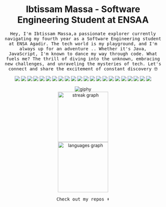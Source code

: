 <h1 align="center">
  <b>Ibtissam Massa - Software Engineering Student at ENSAA</b>
</h1>

<p align="center"><samp>
Hey, I'm Ibtissam Massa,a passionate explorer currently navigating my fourth year as a Software Engineering student at ENSA Agadir. The tech world is my playground, and I'm always up for an adventure .. Whether it's Java, JavaScript, I'm known to dance my way through code. What fuels me? The thrill of diving into the unknown, embracing new challenges, and unraveling the mysteries of tech. Let's connect and share the excitement of constant discovery 🤓  
  </samp>
</p>

<p>
<div align="center">
  <img src="https://img.shields.io/badge/HTML5-E34F26?style=for-the-badge&logo=html5&logoColor=white">
  <img src="https://img.shields.io/badge/CSS3-1572B6?style=for-the-badge&logo=css3&logoColor=white">
  <img src="https://img.shields.io/badge/Tailwind_CSS-38B2AC?style=for-the-badge&logo=tailwind-css&logoColor=white">
  <img src="https://img.shields.io/badge/JavaScript-323330?style=for-the-badge&logo=javascript&logoColor=F7DF1E">
  <img src="https://img.shields.io/badge/Canva-%2300C4CC.svg?&style=for-the-badge&logo=Canva&logoColor=white">
  <img src="https://img.shields.io/badge/C-00599C?style=for-the-badge&logo=c&logoColor=white">
  <img src="https://img.shields.io/badge/C%2B%2B-00599C?style=for-the-badge&logo=c%2B%2B&logoColor=white">
  <img src="https://img.shields.io/badge/GIT-E44C30?style=for-the-badge&logo=git&logoColor=white">
  <img src="https://img.shields.io/badge/Figma-F24E1E?style=for-the-badge&logo=figma&logoColor=white">
  <img src="https://img.shields.io/badge/Sass-CC6699?style=for-the-badge&logo=sass&logoColor=white">
  <img src="https://img.shields.io/badge/Notion-000000?style=for-the-badge&logo=notion&logoColor=white">
  <img src="https://img.shields.io/badge/Java-ED8B00?style=for-the-badge&logo=java&logoColor=white">
  <img src="https://img.shields.io/badge/MongoDB-4EA94B?style=for-the-badge&logo=mongodb&logoColor=white">
  <img src="https://img.shields.io/badge/MySQL-005C84?style=for-the-badge&logo=mysql&logoColor=white">
  <img src="https://img.shields.io/badge/Express.js-000000?style=for-the-badge&logo=express&logoColor=white">
  <img src="https://img.shields.io/badge/Node.js-339933?style=for-the-badge&logo=nodedotjs&logoColor=white">
  <img src="https://img.shields.io/badge/Vue.js-35495E?style=for-the-badge&logo=vuedotjs&logoColor=4FC08D">
  <img src="https://img.shields.io/badge/nuxt.js-00C58E?style=for-the-badge&logo=nuxtdotjs&logoColor=white">
  <img src="https://img.shields.io/badge/React-20232A?style=for-the-badge&logo=react&logoColor=61DAFB">
  <img src="https://img.shields.io/badge/next%20js-000000?style=for-the-badge&logo=nextdotjs&logoColor=white">
  <img src="https://img.shields.io/badge/npm-CB3837?style=for-the-badge&logo=npm&logoColor=white">
  <img src="https://img.shields.io/badge/Postman-FF6C37?style=for-the-badge&logo=Postman&logoColor=white">  
</div>
</p>

<div align="center">
    <img src="https://github.com/ibtissammassa/ibtissammassa/assets/75497523/e4a56ef7-33c5-4106-9c2d-cfcc32839c55" alt="giphy">
</div>

<div align="center">
  <img src="https://streak-stats.demolab.com?user=ibtissammassa&locale=en&mode=weekly&hide_border=false&border_radius=5&theme=dark" height="160" alt="streak graph"  /><br/>
  <img src="https://github-readme-stats.vercel.app/api/top-langs?username=ibtissammassa&locale=en&hide_title=false&layout=compact&card_width=320&langs_count=6&hide_border=false&theme=dark" height="160" alt="languages graph"  />
</div>

<p align="center"><samp>
Check out my repos ⬇️  
  </samp>
</p>




